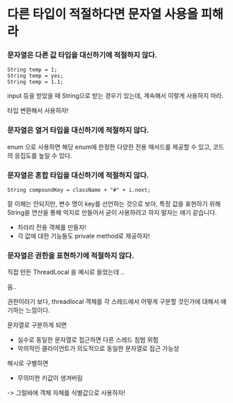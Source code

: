 # 다른 타입이 적절하다면 문자열 사용을 피해라

### 문자열은 다른 값 타입을 대신하기에 적절하지 않다.

```
String temp = 1;
String temp = yes;
String temp = 1.1;
```
input 등을 받았을 때 String으로 받는 경우기 있는데, 계속해서 이렇게 사용하지 마라.

타입 변환해서 사용하자!

### 문자열은 열거 타입을 대신하기에 적절하지 않다.

enum 으로 사용하면 해당 enum에 한정한 다양한 전용 매서드를 제공할 수 있고, 코드의 응집도를 높일 수 있다.

### 문자열은 혼합 타입을 대신하기에 적절하지 않다.

`String compoundKey = className + "#" + i.next;`

잘 이해는 안되지만, 변수 명이 key를 선언하는 것으로 보아, 특정 값을 표현하기 위해 String을 연산을 통해 억지로 만들어서 굳이 사용하려고 하지 말자는 얘기 같습니다.

- 차라리 전용 객체를 만들자!
- 각 값에 대한 기능들도 private method로 제공하자!


### 문자열은 권한을 표현하기에 적절하지 않다.

직접 만든 ThreadLocal 을 예시로 들었는데 ..

음..

권한이라기 보다, threadlocal 객체를 각 스레드에서 어떻게 구분할 것인가에 대해서 얘기하는 느낌이다.

문자열로 구분하게 되면
- 실수로 동일한 문자열로 접근하면 다른 스레드 침범 위험
- 악의적인 클라이언트가 의도적으로 동일한 문자열로 접근 가능성

해시로 구별하면
- 무의미한 키값이 생겨버림


-> 그럴바에 객체 자체를 식별값으로 사용하자!
